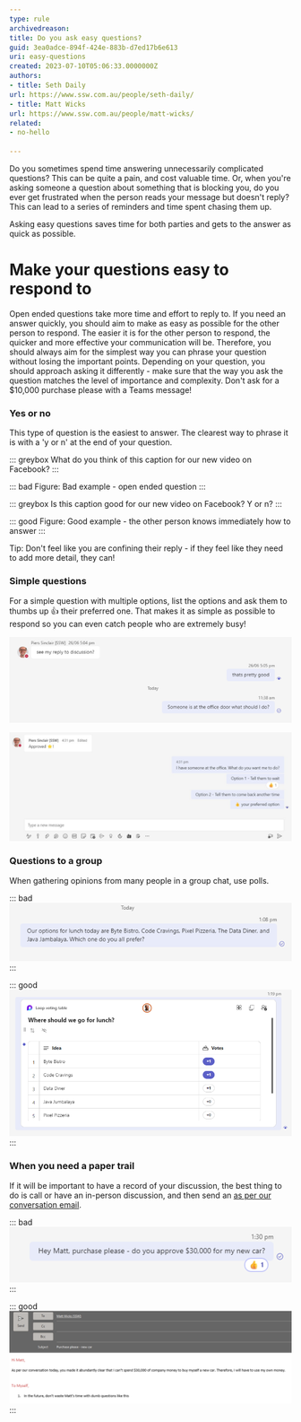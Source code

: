 ```yaml
---
type: rule
archivedreason:
title: Do you ask easy questions?
guid: 3ea0adce-894f-424e-883b-d7ed17b6e613
uri: easy-questions
created: 2023-07-10T05:06:33.0000000Z
authors: 
- title: Seth Daily
url: https://www.ssw.com.au/people/seth-daily/
- title: Matt Wicks
url: https://www.ssw.com.au/people/matt-wicks/
related:
- no-hello

---
```


Do you sometimes spend time answering unnecessarily complicated questions? This can be quite a pain, and cost valuable time. Or, when you're asking someone a question about something that is blocking you, do you ever get frustrated when the person reads your message but doesn't reply? This can lead to a series of reminders and time spent chasing them up.

Asking easy questions saves time for both parties and gets to the answer as quick as possible.

<!--endintro-->

# Make your questions easy to respond to

Open ended questions take more time and effort to reply to. If you need an answer quickly, you should aim to make as easy as possible for the other person to respond. The easier it is for the other person to respond, the quicker and more effective your communication will be. Therefore, you should always aim for the simplest way you can phrase your question without losing the important points. Depending on your question, you should approach asking it differently - make sure that the way you ask the question matches the level of importance and complexity. Don't ask for a $10,000 purchase please with a Teams message!

### Yes or no

This type of question is the easiest to answer. The clearest way to phrase it is with a 'y or n' at the end of your question.

::: greybox
What do you think of this caption for our new video on Facebook?
:::

::: bad
Figure: Bad example - open ended question
:::

::: greybox
Is this caption good for our new video on Facebook? Y or n?
:::

::: good
Figure: Good example - the other person knows immediately how to answer
:::

Tip: Don't feel like you are confining their reply - if they feel like they need to add more detail, they can!

### Simple questions

For a simple question with multiple options, list the options and ask them to thumbs up 👍 their preferred one. That makes it as simple as possible to respond so you can even catch people who are extremely busy!

![Figure: ❌ Bad example - The person might spend unnecessary time pondering and then typing a reply ](bad-question.png)

![Figure: ✅ Good example - The question and options are easy for a busy person to action ](no-hello.jpg)

### Questions to a group

When gathering opinions from many people in a group chat, use polls.



::: bad
![Figure: Bad example - This will result in a confusing spam of messages](lunch-choice-bad.png)
:::

::: good
![Figure: Good example - This easily shows everybody's replies and is editable in real time](lunch-choice-good.png)
:::

### When you need a paper trail

If it will be important to have a record of your discussion, the best thing to do is call or have an in-person discussion, and then send an [as per our conversation email](https://www.ssw.com.au/rules/as-per-our-conversation-emails/).

::: bad
![Figure: Bad example - A small thumbs up can result in a big miscommunication](purchase-please-bad.png)
:::

::: good
![Figure: Good example - Having a live conversation and sending a follow up email makes sure there is no uncertainty](purchase-please-good.png)
:::
